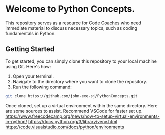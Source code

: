 # Welcome to Python Concepts.

This repository serves as a resource for Code Coaches who need immediate material to discuss necessary
topics, such as coding fundamentals in Python.

## Getting Started

To get started, you can simply clone this repository to your local machine using Git. Here's how:

1. Open your terminal.
2. Navigate to the directory where you want to clone the repository.
3. Run the following command:

```bash
git clone https://github.com/john-exe-sj/PythonConcepts.git
```

Once cloned, set up a virtual environment within the same directory. Here are some sources to assist.
Recommend VSCode for faster set up. 
https://www.freecodecamp.org/news/how-to-setup-virtual-environments-in-python/
https://docs.python.org/3/library/venv.html
https://code.visualstudio.com/docs/python/environments